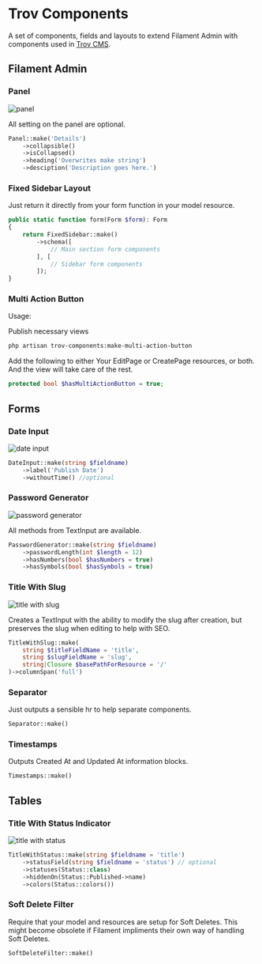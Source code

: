 # Trov Components

A set of components, fields and layouts to extend Filament Admin with components used in [Trov CMS](https://github.com/awcodes/trov).

## Filament Admin

### **Panel**

![panel]('./images/panel.png')

All setting on the panel are optional.

```php
Panel::make('Details')
    ->collapsible()
    ->isCollapsed()
    ->heading('Overwrites make string')
    ->desciption('Description goes here.')
```

### **Fixed Sidebar Layout**

Just return it directly from your form function in your model resource.

```php
public static function form(Form $form): Form
{
    return FixedSidebar::make()
        ->schema([
            // Main section form components
        ], [
            // Sidebar form components
        ]);
}
```

### Multi Action Button

Usage:

Publish necessary views

```bash
php artisan trov-components:make-multi-action-button
```

Add the following to either Your EditPage or CreatePage resources, or both. And the view will take care of the rest.

```php
protected bool $hasMultiActionButton = true;
```

## Forms

### **Date Input**

![date input]('./images/date-input.png')

```php
DateInput::make(string $fieldname)
    ->label('Publish Date')
    ->withoutTime() //optional
```

### **Password Generator**

![password generator]('./images/password-generator.png')

All methods from TextInput are available.

```php
PasswordGenerator::make(string $fieldname)
    ->passwordLength(int $length = 12)
    ->hasNumbers(bool $hasNumbers = true)
    ->hasSymbols(bool $hasSymbols = true)
```

### **Title With Slug**

![title with slug]('./images/title-with-slug.png')

Creates a TextInput with the ability to modify the slug after creation, but preserves the slug when editing to help with SEO.

```php
TitleWithSlug::make(
    string $titleFieldName = 'title',
    string $slugFieldName = 'slug',
    string|Closure $basePathForResource = '/'
)->columnSpan('full')
```

### **Separator**

Just outputs a sensible hr to help separate components.

```php
Separator::make()
```

### **Timestamps**

Outputs Created At and Updated At information blocks.

```php
Timestamps::make()
```

## Tables

### **Title With Status Indicator**

![title with status]('./images/title-with-status.png')

```php
TitleWithStatus::make(string $fieldname = 'title')
    ->statusField(string $fieldname = 'status') // optional
    ->statuses(Status::class)
    ->hiddenOn(Status::Published->name)
    ->colors(Status::colors())
```

### **Soft Delete Filter**

Require that your model and resources are setup for Soft Deletes. This might become obsolete if Filament impliments their own way of handling Soft Deletes.

```php
SoftDeleteFilter::make()
```
